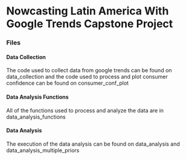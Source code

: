 # Nowcasting Latin America With Google Trends Capstone Project

### Files

#### Data Collection 
The code used to collect data from google trends can be found on data_collection and the code used to process and plot consumer confidence can be found on consumer_conf_plot

#### Data Analysis Functions
All of the functions used to process and analyze the data are in data_analysis_functions

#### Data Analysis 
The execution of the data analysis can be found on data_analysis and data_analysis_multiple_priors
